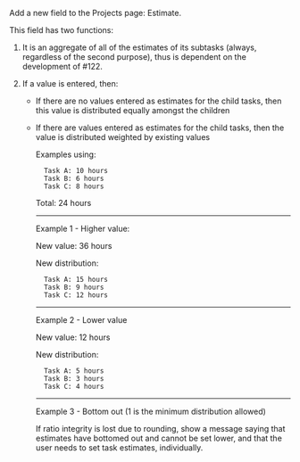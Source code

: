Add a new field to the Projects page: Estimate.

This field has two functions:

1. It is an aggregate of all of the estimates of its subtasks (always, regardless of the second purpose), thus is dependent on the development of #122.

2. If a value is entered, then:

    - If there are no values entered as estimates for the child tasks, then this value is distributed equally amongst the children

    - If there are values entered as estimates for the child tasks, then the value is distributed weighted by existing values

        Examples using:
        
            Task A: 10 hours
            Task B: 6 hours
            Task C: 8 hours
        
        Total: 24 hours
        
        ---------------------------
        
        Example 1 - Higher value:
        
        New value: 36 hours
        
        New distribution:
        
            Task A: 15 hours
            Task B: 9 hours
            Task C: 12 hours
        
        ---------------------------
        
        Example 2 - Lower value
        
        New value: 12 hours
        
        New distribution:
        
            Task A: 5 hours
            Task B: 3 hours
            Task C: 4 hours

        ---------------------------
        
        Example 3 - Bottom out (1 is the minimum distribution allowed)

        If ratio integrity is lost due to rounding, show a message saying that estimates have bottomed out and cannot be set lower, and that the user needs to set task estimates, individually.
